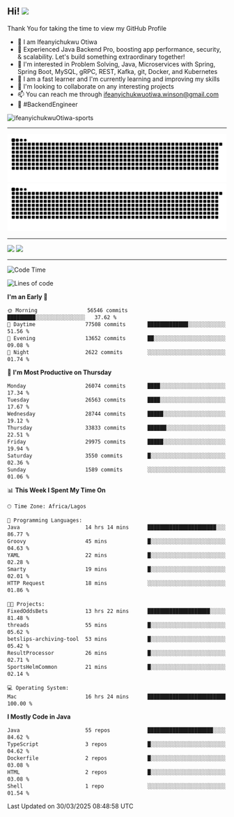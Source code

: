 <!-- BLOG-POST-LIST:START --><!-- BLOG-POST-LIST:END -->

## Hi! <img src="https://media.giphy.com/media/hvRJCLFzcasrR4ia7z/giphy.gif" width="4%"> 

Thank You for taking the time to view my GitHub Profile

- 👋 I am Ifeanyichukwu Otiwa
- 🚀 Experienced Java Backend Pro, boosting app performance, security, & scalability. Let's build something extraordinary together!
- 👀 I'm interested in Problem Solving, Java, Microservices with Spring, Spring Boot, MySQL, gRPC, REST, Kafka, git, Docker, and Kubernetes
- 🌱 I am a fast learner and I'm currently learning and improving my skills
- 💞️ I'm looking to collaborate on any interesting projects
- 📫 You can reach me through ifeanyichukwuotiwa.winson@gmail.com
- 🚀 #BackendEngineer

<p align="left" marginTop="10px"> <img src="https://komarev.com/ghpvc/?username=ifeanyichukwuOtiwa-sports&label=Profile%20views&color=0e75b6&style=for-the-badge" alt="ifeanyichukwuOtiwa-sports" /> </p>

***

<!--🐍📈SNAKEGRAPH / 🌐WEBSITE: https://github.com/Platane/snk -->
![github contribution grid snake animation](https://raw.githubusercontent.com/ifeanyichukwuOtiwa-sports/ifeanyichukwuOtiwa-sports/output/github-contribution-grid-snake-dark.svg#gh-dark-mode-only)![github contribution grid snake animation](https://raw.githubusercontent.com/ifeanyichukwuOtiwa-sports/ifeanyichukwuOtiwa-sports/output/github-contribution-grid-snake.svg#gh-light-mode-only)

***

<p float="left">
  <img float="left" src="https://github-readme-stats.vercel.app/api?username=ifeanyichukwuOtiwa-sports&count_private=true&include_all_commits=true&theme=react&show_icons=true" />
  <img float="right" src="https://github-readme-stats.vercel.app/api/top-langs/?username=ifeanyichukwuOtiwa-sports&layout=compact&show_icons=true&theme=react" /> 
</p>

***



<!--START_SECTION:waka-->
![Code Time](http://img.shields.io/badge/Code%20Time-3%2C575%20hrs%2033%20mins-blue)

![Lines of code](https://img.shields.io/badge/From%20Hello%20World%20I%27ve%20Written-43.4%20million%20lines%20of%20code-blue)

**I'm an Early 🐤** 

```text
🌞 Morning                56546 commits       █████████░░░░░░░░░░░░░░░░   37.62 % 
🌆 Daytime                77508 commits       █████████████░░░░░░░░░░░░   51.56 % 
🌃 Evening                13652 commits       ██░░░░░░░░░░░░░░░░░░░░░░░   09.08 % 
🌙 Night                  2622 commits        ░░░░░░░░░░░░░░░░░░░░░░░░░   01.74 % 
```
📅 **I'm Most Productive on Thursday** 

```text
Monday                   26074 commits       ████░░░░░░░░░░░░░░░░░░░░░   17.34 % 
Tuesday                  26563 commits       ████░░░░░░░░░░░░░░░░░░░░░   17.67 % 
Wednesday                28744 commits       █████░░░░░░░░░░░░░░░░░░░░   19.12 % 
Thursday                 33833 commits       ██████░░░░░░░░░░░░░░░░░░░   22.51 % 
Friday                   29975 commits       █████░░░░░░░░░░░░░░░░░░░░   19.94 % 
Saturday                 3550 commits        █░░░░░░░░░░░░░░░░░░░░░░░░   02.36 % 
Sunday                   1589 commits        ░░░░░░░░░░░░░░░░░░░░░░░░░   01.06 % 
```


📊 **This Week I Spent My Time On** 

```text
🕑︎ Time Zone: Africa/Lagos

💬 Programming Languages: 
Java                     14 hrs 14 mins      ██████████████████████░░░   86.77 % 
Groovy                   45 mins             █░░░░░░░░░░░░░░░░░░░░░░░░   04.63 % 
YAML                     22 mins             █░░░░░░░░░░░░░░░░░░░░░░░░   02.28 % 
Smarty                   19 mins             █░░░░░░░░░░░░░░░░░░░░░░░░   02.01 % 
HTTP Request             18 mins             ░░░░░░░░░░░░░░░░░░░░░░░░░   01.86 % 

🐱‍💻 Projects: 
FixedOddsBets            13 hrs 22 mins      ████████████████████░░░░░   81.48 % 
threads                  55 mins             █░░░░░░░░░░░░░░░░░░░░░░░░   05.62 % 
betslips-archiving-tool  53 mins             █░░░░░░░░░░░░░░░░░░░░░░░░   05.42 % 
ResultProcessor          26 mins             █░░░░░░░░░░░░░░░░░░░░░░░░   02.71 % 
SportsHelmCommon         21 mins             █░░░░░░░░░░░░░░░░░░░░░░░░   02.14 % 

💻 Operating System: 
Mac                      16 hrs 24 mins      █████████████████████████   100.00 % 
```

**I Mostly Code in Java** 

```text
Java                     55 repos            █████████████████████░░░░   84.62 % 
TypeScript               3 repos             █░░░░░░░░░░░░░░░░░░░░░░░░   04.62 % 
Dockerfile               2 repos             █░░░░░░░░░░░░░░░░░░░░░░░░   03.08 % 
HTML                     2 repos             █░░░░░░░░░░░░░░░░░░░░░░░░   03.08 % 
Shell                    1 repo              ░░░░░░░░░░░░░░░░░░░░░░░░░   01.54 % 
```




 Last Updated on 30/03/2025 08:48:58 UTC
<!--END_SECTION:waka-->

<!--
<p align="center">
![trophy](https://github-profile-trophy.vercel.app/?username=ifeanyichukwuOtiwa-sports&theme=onedark) (https://github.com/ryo-ma/github-profile-trophy)
</p>
-->

<!---
ifeanyi-otiwa/ifeanyi-otiwa is a ✨ special ✨ repository because its `README.md` (this file) appears on your GitHub profile.
You can click the Preview link to take a look at your changes.
--->
